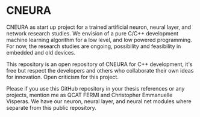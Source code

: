 # CNEURA
CNEURA as start up project for a trained artificial neuron, neural layer, and network research studies. We envision of a pure C/C++ development machine learning algorithm for a low level, and low powered programming. For now, the research studies are ongoing, possibility and feasibility in embedded and old devices.

This repository is an open repository of CNEURA for C++ development, it's free but respect the developers and others who collaborate their own ideas for innovation. Open criticism for this project.

Please if you use this GitHub repository in your thesis references or any projects, mention me as QCAT FERMI and Christopher Emmanuelle Visperas. We have our neuron, neural layer, and neural net modules where separate from this public repository.

